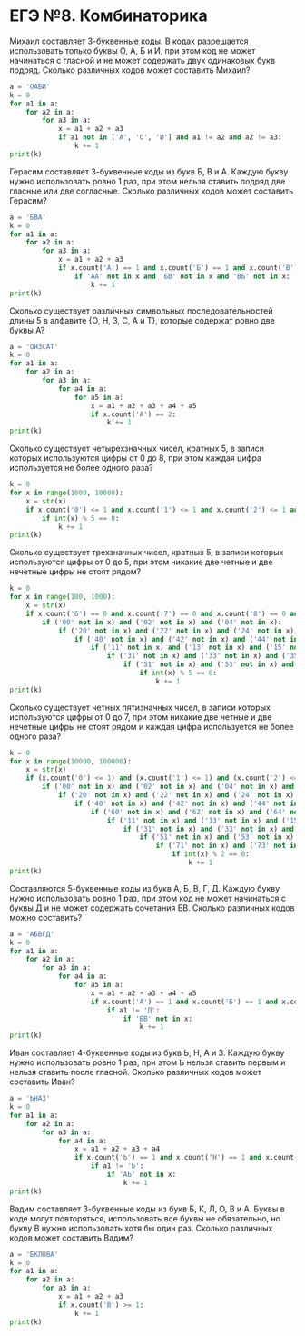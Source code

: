 # ЕГЭ №8. Комбинаторика
Михаил составляет 3-буквенные коды. В кодах разрешается использовать только буквы О, А, Б и И, при этом код не может начинаться с гласной и не может содержать двух одинаковых букв подряд. Сколько различных кодов может составить Михаил?
```python
a = 'ОАБИ'
k = 0
for a1 in a:
    for a2 in a:
        for a3 in a:
            x = a1 + a2 + a3
            if a1 not in ['А', 'О', 'И'] and a1 != a2 and a2 != a3:
                k += 1
print(k)
```
Герасим составляет 3-буквенные коды из букв Б, В и А. Каждую букву нужно использовать ровно 1 раз, при этом нельзя ставить подряд две гласные или две согласные. Сколько различных кодов может составить Герасим?
```python
a = 'БВА'
k = 0
for a1 in a:
    for a2 in a:
        for a3 in a:
            x = a1 + a2 + a3
            if x.count('А') == 1 and x.count('Б') == 1 and x.count('В') == 1:
                if 'АА' not in x and 'БВ' not in x and 'ВБ' not in x:
                    k += 1
print(k)
```
Сколько существует различных символьных последовательностей длины 5 в алфавите {О, Н, З, С, А и Т}, которые содержат ровно две буквы А?
```python
a = 'ОНЗСАТ'
k = 0
for a1 in a:
    for a2 in a:
        for a3 in a:
            for a4 in a:
                for a5 in a:
                    x = a1 + a2 + a3 + a4 + a5
                    if x.count('А') == 2:
                        k += 1
print(k)
```
Сколько существует четырехзначных чисел, кратных 5, в записи которых используются цифры от 0 до 8, при этом каждая цифра используется не более одного раза?
```python
k = 0
for x in range(1000, 10000):
    x = str(x)
    if x.count('0') <= 1 and x.count('1') <= 1 and x.count('2') <= 1 and x.count('3') <= 1 and x.count('4') <= 1 and x.count('5') <= 1 and x.count('6') <= 1 and x.count('7') <= 1 and x.count('8') <= 1 and x.count('9') == 0:
        if int(x) % 5 == 0:
            k += 1
print(k)
```
Сколько существует трехзначных чисел, кратных 5, в записи которых используются цифры от 0 до 5, при этом никакие две четные и две нечетные цифры не стоят рядом?
```python
k = 0
for x in range(100, 1000):
    x = str(x)
    if x.count('6') == 0 and x.count('7') == 0 and x.count('8') == 0 and x.count('9') == 0:
        if ('00' not in x) and ('02' not in x) and ('04' not in x):
            if ('20' not in x) and ('22' not in x) and ('24' not in x):
                if ('40' not in x) and ('42' not in x) and ('44' not in x):
                    if ('11' not in x) and ('13' not in x) and ('15' not in x):
                        if ('31' not in x) and ('33' not in x) and ('35' not in x):
                            if ('51' not in x) and ('53' not in x) and ('55' not in x):
                                if int(x) % 5 == 0:
                                    k += 1
print(k)
```
Сколько существует четных пятизначных чисел, в записи которых используются цифры от 0 до 7, при этом никакие две четные и две нечетные цифры не стоят рядом и каждая цифра используется не более одного раза?
```python
k = 0
for x in range(10000, 100000):
    x = str(x)
    if (x.count('0') <= 1) and (x.count('1') <= 1) and (x.count('2') <= 1) and (x.count('3') <= 1) and x.count('4') <= 1 and x.count('5') <= 1 and x.count('6') <= 1 and x.count('7') <= 1 and x.count('8') == 0 and x.count('9') == 0:
        if ('00' not in x) and ('02' not in x) and ('04' not in x) and ('06' not in x):
            if ('20' not in x) and ('22' not in x) and ('24' not in x) and ('26' not in x):
                if ('40' not in x) and ('42' not in x) and ('44' not in x) and ('46' not in x):
                    if ('60' not in x) and ('62' not in x) and ('64' not in x) and ('66' not in x):
                        if ('11' not in x) and ('13' not in x) and ('15' not in x) and ('17' not in x):
                            if ('31' not in x) and ('33' not in x) and ('35' not in x) and ('37' not in x):
                                if ('51' not in x) and ('53' not in x) and ('55' not in x) and ('57' not in x):
                                    if ('71' not in x) and ('73' not in x) and ('75' not in x) and ('77' not in x):
                                        if int(x) % 2 == 0:
                                            k += 1
print(k)
```
Составляются 5-буквенные коды из букв А, Б, В, Г, Д. Каждую букву нужно использовать ровно 1 раз, при этом код не может начинаться с буквы Д и не может содержать сочетания БВ. Сколько различных кодов можно составить?
```python
a = 'АБВГД'
k = 0
for a1 in a:
    for a2 in a:
        for a3 in a:
            for a4 in a:
                for a5 in a:
                    x = a1 + a2 + a3 + a4 + a5
                    if x.count('А') == 1 and x.count('Б') == 1 and x.count('В') == 1 and x.count('Г') == 1 and x.count('Д') == 1:
                        if a1 != 'Д':
                            if 'БВ' not in x:
                                k += 1
print(k)
```
Иван составляет 4-буквенные коды из букв Ь, Н, А и З. Каждую букву нужно использовать ровно 1 раз, при этом Ь нельзя ставить первым и нельзя ставить после гласной. Сколько различных кодов может составить Иван?
```python
a = 'ЬНАЗ'
k = 0
for a1 in a:
    for a2 in a:
        for a3 in a:
            for a4 in a:
                x = a1 + a2 + a3 + a4
                if x.count('Ь') == 1 and x.count('Н') == 1 and x.count('А') == 1 and x.count('З') == 1 :
                    if a1 != 'Ь':
                        if 'АЬ' not in x:
                            k += 1
print(k)
```
Вадим составляет 3-буквенные коды из букв Б, К, Л, О, B и А. Буквы в коде могут повторяться, использовать все буквы не обязательно, но букву В нужно использовать хотя бы один раз. Сколько различных кодов может составить Вадим?
```python
a = 'БКЛОВА'
k = 0
for a1 in a:
    for a2 in a:
        for a3 in a:
            x = a1 + a2 + a3
            if x.count('В') >= 1:
                k += 1
print(k)
```
